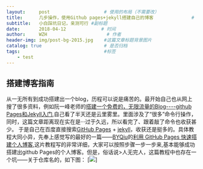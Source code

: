 ```yaml
---
layout:     post                    # 使用的布局（不需要改）
title:      几步操作，使用Github pages+jekyll搭建自己的博客              # 标题 
subtitle:   小白踩坑日记，亲测可行 #副标题
date:       2018-04-12             # 时间
author:     WZH                      # 作者
header-img: img/post-bg-2015.jpg    #这篇文章标题背景图片
catalog: true                       # 是否归档
tags:                               #标签
    - test
---
```


## 搭建博客指南
从一无所有到成功搭建出一个blog，历程可以说是痛苦的。最开始自己也从网上搜了很多资料，例如阮一峰老师的[搭建一个免费的，无限流量的Blog----github Pages和Jekyll入门](http://www.ruanyifeng.com/blog/2012/08/blogging_with_jekyll.html),自己看了半天还是云里雾里。里面涉及了“很多”命令行操作，同时，这篇文章距离现在实在是···过于久远，所以看完了、跟着敲了命令也收获甚少。
于是自己在百度直接搜索[GitHub Pages](https://pages.github.com/) + [jekyll](http://jekyll.com.cn/)，收获还是挺多的。具体教程大同小异，先奉上感觉写的最好的一篇——[BYQiu](http://qiubaiying.top/)的[利用 GitHub Pages 快速搭建个人博客](https://www.jianshu.com/p/e68fba58f75c),这片教程写的非常详细，大家可以按照步骤一步一步来,基本能够成功搭建出github Pages的个人博客。但是，俗话说>人无完人，这篇教程中也存在一个坑——关于仓库名的，如下图：
[![](https://cl.ly/22242t2K1z3Y)]



